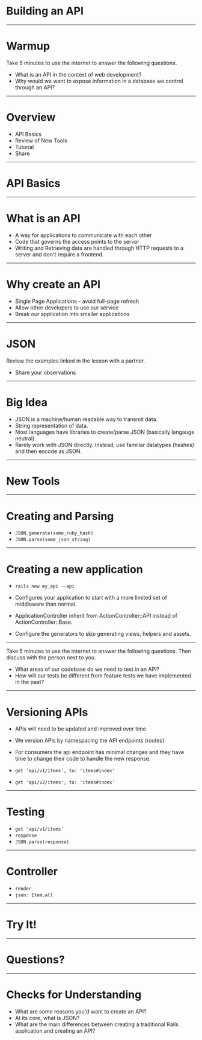 # Building an API

---

# Warmup

Take 5 minutes to use the internet to answer the following questions.

* What is an API in the context of web development?
* Why would we want to expose information in a database we control through an API?

---

# Overview

* API Basics
* Review of New Tools
* Tutorial
* Share

---

# API Basics

---

# What is an API

* A way for applications to communicate with each other
* Code that governs the access points to the server
* Writing and Retrieving data are handled through HTTP requests to a server and don't require a frontend.

---

# Why create an API

* Single Page Applications - avoid full-page refresh
* Allow other developers to use our service
* Break our application into smaller applications

---

# JSON

Review the examples linked in the lesson with a partner.

* Share your observations

---

# Big Idea

* JSON is a machine/human readable way to transmit data.
* String representation of data.
* Most languages have libraries to create/parse JSON (basically langauge neutral).
* Rarely work with JSON directly. Instead, use familiar datatypes (hashes) and then encode as JSON.

---

# New Tools

---

# Creating and Parsing

* `JSON.generate(some_ruby_hash)`
* `JSON.parse(some_json_string)`

---

# Creating a new application

* `rails new my_api --api`


* Configures your application to start with a more limited set of middleware than normal.
* ApplicationController inherit from ActionController::API instead of ActionController::Base.
* Configure the generators to skip generating views, helpers and assets.

---

Take 5 minutes to use the internet to answer the following questions. Then discuss with the person next to you.

* What areas of our codebase do we need to test in an API?
* How will our tests be different from feature tests we have implemented in the past?

---

# Versioning APIs

* APIs will need to be updated and improved over time
* We version APIs by namespacing the API endpoints (routes)
* For consumers the api endpoint has minimal changes and they have time to change their code to handle the new response.

* `get 'api/v1/items', to: 'items#index'`
* `get 'api/v2/items', to: 'items#index'`

---

# Testing

* `get 'api/v1/items'`
* `response`
* `JSON.parse(response)`

---

# Controller

* `render`
* `json: Item.all`

---

# Try It!

---

# Questions?

---

# Checks for Understanding

* What are some reasons you'd want to create an API?
* At its core, what is JSON?
* What are the main differences between creating a traditional Rails application and creating an API?
